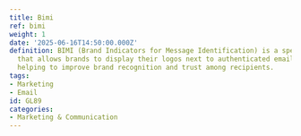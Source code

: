 ```yaml
---
title: Bimi
ref: bimi
weight: 1
date: '2025-06-16T14:50:00.000Z'
definition: BIMI (Brand Indicators for Message Identification) is a specification
  that allows brands to display their logos next to authenticated emails in the inbox,
  helping to improve brand recognition and trust among recipients.
tags:
- Marketing
- Email
id: GL89
categories:
- Marketing & Communication
---
```


